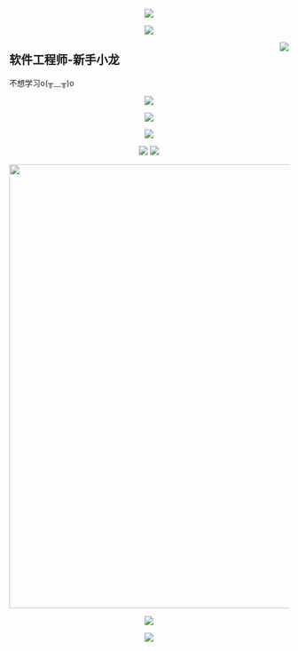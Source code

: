 <p align="center">
<img src="https://capsule-render.vercel.app/api?type=waving&color=timeGradient&height=260&&section=header&text=HI%20THERE&fontSize=90&fontAlign=50&fontAlignY=28&desc=I%20am%20YuLong%F0%9F%98%81&descAlign=50&descSize=30&descAlignY=56&animation=twinkling" />
</p>
<p align="center">
<img src="https://readme-typing-svg.demolab.com?font=Orbitron&size=25&pause=1000&center=true&vCenter=true&random=false&width=600&lines=Welcome+to+my+GitHub+profile+page!;I+am+super+obsessed+with+programming!" />
</p>


<img align="right" src="https://count.getloli.com/get/@:Libambu?theme=rule34">

## 软件工程师-新手小龙

不想学习o(╥﹏╥)o


<div id="img" align=center>

![](https://img.shields.io/badge/讨厌-学习-yellow)

![](https://img.shields.io/badge/性格-开朗-red)

![](https://img.shields.io/badge/爱好-火影忍者-red)

</div>

<p align="center">
  <picture>
    <source
      srcset="https://github-readme-stats.vercel.app/api?username=Libambu&show_icons=true&hide_border=true&line_height=24&theme=dark"
      media="(prefers-color-scheme: dark)"
    />
    <img src="https://github-readme-stats.vercel.app/api?username=Libambu&show_icons=true&hide_border=true&line_height=24" />
  </picture>
  <picture>
    <source
      srcset="https://github-readme-stats.vercel.app/api/top-langs/?username=Libambu&layout=compact&hide_border=true&langs_count=8&theme=dark"
      media="(prefers-color-scheme: dark)"
    />
    <img src="https://github-readme-stats.vercel.app/api/top-langs/?username=Libambu&layout=compact&hide_border=true&langs_count=8" />
  </picture>
</p>

<p align="center">
  <img width="800" src="https://github-readme-activity-graph.vercel.app/graph?username=Libambu&theme=github-compact&hide_border=true&area=true" />
</p>

<p align="center">
  <img src="https://go-skill-icons.vercel.app/api/icons?i=java,html,css,js,jquery,nodejs,ts,md,vue,vite,py,docker,linux,nginx">
</p>


<p align="center">
<img src="https://capsule-render.vercel.app/api?type=waving&color=timeGradient&height=260&&section=footer&text=THE%20END&fontSize=90&fontAlign=50&fontAlignY=78&desc=Hope%20your%20program%20is%20bug-free!&descAlign=50&descSize=30&descAlignY=46&animation=twinkling" />
</p>


